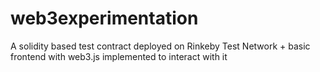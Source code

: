 # web3experimentation
A solidity based test contract deployed on Rinkeby Test Network + basic frontend with web3.js implemented to interact with it

